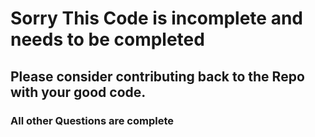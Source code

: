 # Sorry This Code is incomplete and needs to be completed

## Please consider contributing back to the Repo with your good code.

### All other Questions are complete